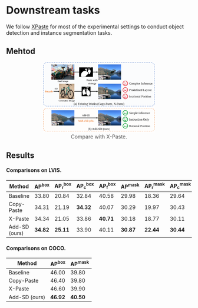 # Downstream tasks

We follow [XPaste](https://github.com/yoctta/XPaste) for most of the experimental settings to conduct object detection and instance segmentation tasks.


## Mehtod
<p align="center">
  <img src="../assets/compare_with_xpaste.svg" alt="compare_with_xpaste.svg" style="width: 60%;"/>
  <br>
  <span style="display: block; text-align: center; font-size: 14px; color: #555;">Compare with X-Paste.</span>
</p>

## Results

#### Comparisons on LVIS.
| Method        | AP<sup>box</sup> | AP<sub>r</sub><sup>box</sup> | AP<sub>c</sub><sup>box</sup> | AP<sub>f</sub><sup>box</sup> | AP<sup>mask</sup> | AP<sub>r</sub><sup>mask</sup> | AP<sub>c</sub><sup>mask</sup> | AP<sub>f</sub><sup>mask</sup> |
| ------------- | ---------- | ------------ | ------------ | ------------ | ----------- | ------------- | ------------- | ------------- |
| Baseline      | 33.80      | 20.84        | 32.84        | 40.58        | 29.98       | 18.36         | 29.64         | **35.46**     |
| Copy-Paste    | 34.31      | 21.19        | **34.32**    | 40.07        | 30.29       | 19.97         | 30.43         | 34.67         |
| X-Paste       | 34.34      | 21.05        | 33.86        | **40.71**    | 30.18       | 18.77         | 30.11         | 35.28         |
| Add-SD (ours) | **34.82**  | **25.11**    | 33.90        | 40.11        | **30.87**   | **22.44**     | **30.44**     | 35.05         |

#### Comparisons on COCO.

| Method        | AP<sup>box</sup> | AP<sup>mask</sup> |
| ------------- | ---------- | ----------- |
| Baseline      | 46.00      | 39.80       |
| Copy-Paste    | 46.40      | 39.80       |
| X-Paste       | 46.60      | 39.90       |
| Add-SD (ours) | **46.92**  | **40.50**   |
